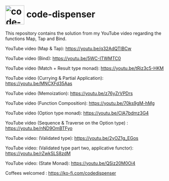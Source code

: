 <h1>
<img src="https://github.com/code-dispenser.png" align="center" height="60px" alt="code-dispenser icon" /> code-dispenser
</h1>

This repository contains the solution from my YouTube video regarding the functions Map, Tap and Bind.

YouTube video (Map & Tap): https://youtu.be/q32AdQTIBCw

YouTube video (Bind): https://youtu.be/5WC-ITWMTC0

YouTube video (Match + Result type monad): https://youtu.be/tRiz3c5-HKM 

YouTube video (Currying & Partial Application): https://youtu.be/MNCXFd35Aas

YouTube video (Memoization): https://youtu.be/z76yZrVPDrs

YouTube video (Function Composition): https://youtu.be/70ks9gM-hMg

YouTube video (Option type monad): https://youtu.be/ClA7bdmz3G4

YouTube video (Sequence & Traverse on the Option type) : https://youtu.be/nND9OmBTFyo

YouTube video: (Validated type): https://youtu.be/2yOZ1g_EGos

YouTube video: (Validated type part two, applicative functor): https://youtu.be/rZwkSLS8zdM

YouTube video: (State Monad): https://youtu.be/QSiz20M0Oi4

Coffees welcomed : https://ko-fi.com/codedispenser

